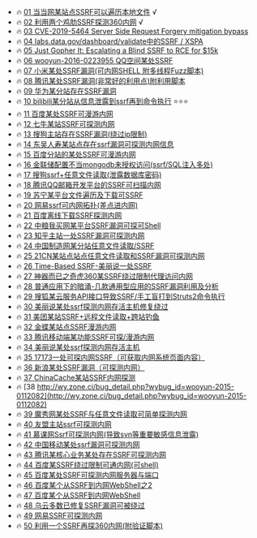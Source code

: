 - 🔥 [01 当当网某站点SSRF可以遍历本地文件](https://www.madebug.net/static/bugs/wooyun-2016-0227704.html) √
- 🔥 [02 利用两个鸡肋SSRF探测360内网](https://www.onebug.org/wooyundata/40197.html) √
- 🔥 [03 CVE-2019-5464 Server Side Request Forgery mitigation bypass](https://hackerone.com/reports/632101)
- 🔥 [04 labs.data.gov/dashboard/validate中的SSRF / XSPA](https://hackerone.com/reports/272095)
- 🔥 [05 Just Gopher It: Escalating a Blind SSRF to RCE for $15k](https://sirleeroyjenkins.medium.com/just-gopher-it-escalating-a-blind-ssrf-to-rce-for-15k-f5329a974530)
- 🔥 [06 wooyun-2016-0223955 QQ空间某处SSRF](http://wy.zone.ci/bug_detail.php?wybug_id=wooyun-2016-0223955)
- 🔥 [07 小米某处SSRF漏洞(可内网SHELL 附多线程Fuzz脚本)](http://wy.zone.ci/bug_detail.php?wybug_id=wooyun-2016-0215779)
- 🔥 [08 腾讯某处SSRF漏洞(非常好的利用点)附利用脚本](http://wy.zone.ci/bug_detail.php?wybug_id=wooyun-2016-0215419)
- 🔥 [09 华为某分站存在SSRF漏洞](http://wy.zone.ci/bug_detail.php?wybug_id=wooyun-2016-0214331)
- 🔥 [10 bilibili某分站从信息泄露到ssrf再到命令执行](http://wy.zone.ci/bug_detail.php?wybug_id=wooyun-2016-0213982) ⭐⭐⭐
- 🔥 [11 百度某处SSRF可漫游内网](http://wy.zone.ci/bug_detail.php?wybug_id=wooyun-2016-0214138)
- 🔥 [12 七牛某站SSRF可探测内网](http://wy.zone.ci/bug_detail.php?wybug_id=wooyun-2016-0210934)
- 🔥 [13 搜狗主站存在SSRF漏洞(绕过ip限制)](http://wy.zone.ci/bug_detail.php?wybug_id=wooyun-2016-0209788)
- 🔥 [14 东吴人寿某站点存在ssrf漏洞可探测内网信息](http://wy.zone.ci/bug_detail.php?wybug_id=wooyun-2016-0204267)
- 🔥 [15 百度分站的某处SSRF可漫游内网](http://wy.zone.ci/bug_detail.php?wybug_id=wooyun-2016-0194476)
- 🔥 [16 金联储配置不当mongodb未授权访问(ssrf/SQL注入多处)](http://wy.zone.ci/bug_detail.php?wybug_id=wooyun-2016-0193968)
- 🔥 [17 搜狗ssrf+任意文件读取(泄露数据库密码)](http://wy.zone.ci/bug_detail.php?wybug_id=wooyun-2016-0187550)
- 🔥 [18 腾讯QQ邮箱开发平台的SSRF可扫描内网](http://wy.zone.ci/bug_detail.php?wybug_id=wooyun-2016-0179969)
- 🔥 [19 苏宁某平台文件遍历及下载可SSRF](http://wy.zone.ci/bug_detail.php?wybug_id=wooyun-2016-0170108)
- 🔥 [20 网易ssrf可内网拓扑(差点进内网)](http://wy.zone.ci/bug_detail.php?wybug_id=wooyun-2016-0170154)
- 🔥 [21 百度离线下载SSRF探测内网](http://wy.zone.ci/bug_detail.php?wybug_id=wooyun-2015-0165920)
- 🔥 [22 中粮我买网某平台SSRF漏洞可探可Shell](http://wy.zone.ci/bug_detail.php?wybug_id=wooyun-2015-0163792)
- 🔥 [23 知乎主站一处SSRF漏洞可探测内网](http://wy.zone.ci/bug_detail.php?wybug_id=wooyun-2015-0162607)
- 🔥 [24 中国制造网某分站任意文件读取/SSRF](http://wy.zone.ci/bug_detail.php?wybug_id=wooyun-2015-0154921)
- 🔥 [25 21CN某站点站点任意文件读取和SSRF漏洞可探测内网](http://wy.zone.ci/bug_detail.php?wybug_id=wooyun-2015-0142017)
- 🔥 [26 Time-Based SSRF-美丽说一处SSRF](http://wy.zone.ci/bug_detail.php?wybug_id=wooyun-2015-0136483)
- 🔥 [27 神器而已之奇虎360某SSRF绕过限制代理访问内网](http://wy.zone.ci/bug_detail.php?wybug_id=wooyun-2015-0135257)
- 🔥 [28 普通应用下的暗涌-几款通用型应用的SSRF漏洞利用及分析](http://wy.zone.ci/bug_detail.php?wybug_id=wooyun-2015-0133125)
- 🔥 [29 搜狐某云服务API接口导致SSRF/手工盲打到Struts2命令执行](http://wy.zone.ci/bug_detail.php?wybug_id=wooyun-2015-0129588) 
- 🔥 [30 美丽说某处ssrf探测内网存活主机修复绕过](http://wy.zone.ci/bug_detail.php?wybug_id=wooyun-2015-0129008) 
- 🔥 [31 美团某站SSRF+远程文件读取+跨站钓鱼](http://wy.zone.ci/bug_detail.php?wybug_id=wooyun-2015-0127770)
- 🔥 [32 金蝶某站点SSRF漫游内网](http://wy.zone.ci/bug_detail.php?wybug_id=wooyun-2015-0121070)
- 🔥 [33 腾讯移动端某功能SSRF可探/漫游内网](http://wy.zone.ci/bug_detail.php?wybug_id=wooyun-2015-0119017)
- 🔥 [34 美丽说某处ssrf探测内网存活主机](http://wy.zone.ci/bug_detail.php?wybug_id=wooyun-2015-0118052)
- 🔥 [35 17173一处可探内网SSRF（可获取内网系统页面内容）](http://wy.zone.ci/bug_detail.php?wybug_id=wooyun-2015-0113602)
- 🔥 [36 新浪某处SSRF漏洞（可探测内网）](http://wy.zone.ci/bug_detail.php?wybug_id=wooyun-2015-0113095)
- 🔥 [37 ChinaCache某站SSRF内网探测](http://wy.zone.ci/bug_detail.php?wybug_id=wooyun-2015-0112744)
- 🔥 [38 http://wy.zone.ci/bug_detail.php?wybug_id=wooyun-2015-0112082](http://wy.zone.ci/bug_detail.php?wybug_id=wooyun-2015-0112082)
- 🔥 [39 魔秀网某处SSRF与任意文件读取可简单探测内网](http://wy.zone.ci/bug_detail.php?wybug_id=wooyun-2015-0109257)
- 🔥 [40 友盟主站ssrf可探测内网](http://wy.zone.ci/bug_detail.php?wybug_id=wooyun-2015-0108113)
- 🔥 [41 慕课网Ssrf可探测内网(导致svn等重要敏感信息泄露)](http://wy.zone.ci/bug_detail.php?wybug_id=wooyun-2015-0107222)
- 🔥 [42 中国移动某处ssrf漏洞可探测内网](http://wy.zone.ci/bug_detail.php?wybug_id=wooyun-2015-0106319)
- 🔥 [43 腾讯某核心业务某处存在SSRF可探测内网](http://wy.zone.ci/bug_detail.php?wybug_id=wooyun-2015-0103675)
- 🔥 [44 百度某SSRF绕过限制可通内网(可shell)](http://wy.zone.ci/bug_detail.php?wybug_id=wooyun-2015-0102331)
- 🔥 [45 百度某处SSRF可探测内网服务器与端口](http://wy.zone.ci/bug_detail.php?wybug_id=wooyun-2015-0100326)
- 🔥 [46 百度某个从SSRF到内网WebShell之2](http://wy.zone.ci/bug_detail.php?wybug_id=wooyun-2015-0100037)
- 🔥 [47 百度某个从SSRF到内网WebShell](http://wy.zone.ci/bug_detail.php?wybug_id=wooyun-2015-099070)
- 🔥 [48 乌云多数已修复SSRF漏洞可被绕过](http://wy.zone.ci/bug_detail.php?wybug_id=wooyun-2015-099135)
- 🔥 [49 网易SSRF可探测内网](http://wy.zone.ci/bug_detail.php?wybug_id=wooyun-2015-091980)
- 🔥 [50 利用一个SSRF再探360内网(附验证脚本)](http://wy.zone.ci/bug_detail.php?wybug_id=wooyun-2015-090257)

